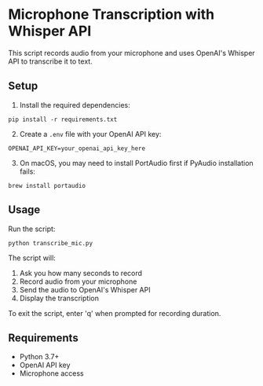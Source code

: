 # Microphone Transcription with Whisper API

This script records audio from your microphone and uses OpenAI's Whisper API to transcribe it to text.

## Setup

1. Install the required dependencies:
```
pip install -r requirements.txt
```

2. Create a `.env` file with your OpenAI API key:
```
OPENAI_API_KEY=your_openai_api_key_here
```

3. On macOS, you may need to install PortAudio first if PyAudio installation fails:
```
brew install portaudio
```

## Usage

Run the script:
```
python transcribe_mic.py
```

The script will:
1. Ask you how many seconds to record
2. Record audio from your microphone
3. Send the audio to OpenAI's Whisper API
4. Display the transcription

To exit the script, enter 'q' when prompted for recording duration.

## Requirements

- Python 3.7+
- OpenAI API key
- Microphone access 